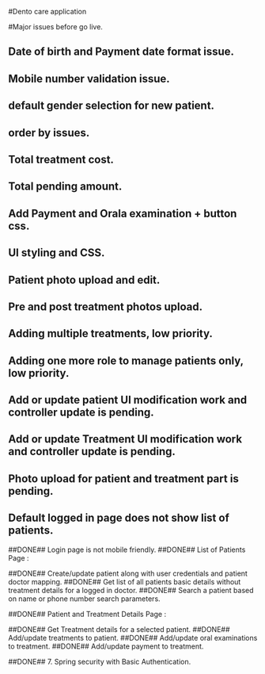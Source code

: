 #Dento care application

#Major issues before go live.

## Date of birth and Payment date format issue.
## Mobile number validation issue.
## default gender selection for new patient.
## order by issues.
## Total treatment cost.
## Total pending amount.

## Add Payment and Orala examination + button css.
## UI styling and CSS.
## Patient photo upload and edit.
## Pre and post treatment photos upload.
## Adding multiple treatments, low priority.
## Adding one more role to manage patients only, low priority.




## Add or update patient UI modification work and controller update is pending.
## Add or update Treatment UI modification work and controller update is pending.
## Photo upload for patient and treatment part is pending.
## Default logged in page does not show list of patients.


##DONE## Login page is not mobile friendly.
##DONE## List of Patients Page :

##DONE## Create/update patient along with user credentials and patient doctor mapping.
##DONE## Get list of all patients basic details without treatment details for a logged in doctor.
##DONE## Search a patient based on name or phone number search parameters.


##DONE## Patient and Treatment Details Page :

##DONE## Get Treatment details for a selected patient.
##DONE## Add/update treatments to patient.
##DONE## Add/update oral examinations to treatment.
##DONE## Add/update payment to treatment.

##DONE## 7. Spring security with Basic Authentication.
